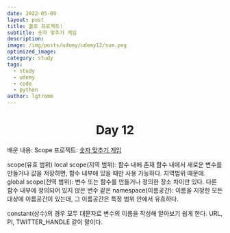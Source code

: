 ```yaml
---
date: 2022-05-09
layout: post
title: 홀로 프로젝트!
subtitle: 숫자 맞추기 게임
description: 
image: /img/posts/udemy/udemy12/sum.png
optimized_image:
category: study
tags:
  - study
  - udemy
  - code
  - python
author: lgtromm
---
```


<h1 style="text-align: center">Day 12</h1>

배운 내용: Scope
프로젝트: [숫자 맞추기 게임](guess-the-number-final.appbrewery.repl.run)

scope(유효 범위)
local scope(지역 범위): 함수 내에 존재
함수 내에서 새로운 변수를 만들거나 값을 저장하면, 함수 내부에 있을 때만 사용 가능하다. 지역범위 때문에.
global scope(전역 범위): 변수 또는 함수를 만들거나 정의한 장소 차이만 있다. 다른 함수 내부에 정의되어 있지 않은 변수 같은
namespace(이름공간): 이름을 지정한 모든 대상에 이름공간이 있는데, 그 이름공간은 특정 범위 안에서 유효하다.

constant(상수)의 경우 모두 대문자로 변수의 이름을 작성해 알아보기 쉽게 한다.
URL, PI, TWITTER_HANDLE 같이 말이다.


